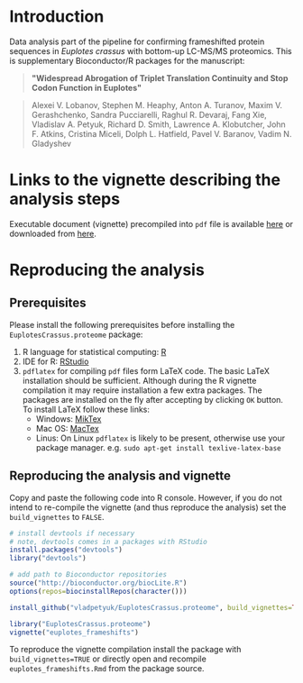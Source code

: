 # Introduction

Data analysis part of the pipeline for confirming 
frameshifted protein sequences in *Euplotes crassus* with 
bottom-up LC-MS/MS proteomics. This is supplementary
Bioconductor/R packages for the manuscript:

> **"Widespread Abrogation of Triplet Translation Continuity and 
> Stop Codon Function in Euplotes"**

> Alexei V. Lobanov, Stephen M. Heaphy, Anton A. Turanov, 
> Maxim V. Gerashchenko, Sandra Pucciarelli, Raghul R. Devaraj, 
> Fang Xie, Vladislav A. Petyuk, Richard D. Smith, 
> Lawrence A. Klobutcher, John F. Atkins, Cristina Miceli, Dolph L. Hatfield, 
> Pavel V. Baranov, Vadim N. Gladyshev

# Links to the vignette describing the analysis steps

Executable document (vignette) precompiled into `pdf` file is available
[here](https://github.com/vladpetyuk/EuplotesCrassus.proteome/blob/master/inst/doc/euplotes_frameshifts.pdf) or downloaded from [here](https://github.com/vladpetyuk/EuplotesCrassus.proteome/raw/master/inst/doc/euplotes_frameshifts.pdf).

# Reproducing the analysis

## Prerequisites

Please install the following prerequisites before installing the `EuplotesCrassus.proteome` package:

1. R language for statistical computing: [R](https://cloud.r-project.org/)
2. IDE for R: [RStudio](https://www.rstudio.com/products/rstudio/download/)
3. `pdflatex` for compiling `pdf` files form LaTeX code. 
    The basic LaTeX installation should be sufficient. 
    Although during the R vignette compilation
    it may require installation a few extra packages. The packages are 
    installed on the fly after accepting by clicking `OK` button. 
    To install LaTeX follow these links:
    * Windows: [MikTex](http://miktex.org/download)
    * Mac OS: [MacTex](https://tug.org/mactex/)
    * Linus: On Linux `pdflatex` is likely to be present, otherwise use
       your package manager. e.g. `sudo apt-get install texlive-latex-base`

## Reproducing the analysis and vignette

Copy and paste the following code into R console. However, 
if you do not intend to re-compile the vignette (and thus reproduce the
analysis) set the `build_vignettes` to `FALSE`.

```r
# install devtools if necessary
# note, devtools comes in a packages with RStudio
install.packages("devtools")
library("devtools")

# add path to Bioconductor repositories
source("http://bioconductor.org/biocLite.R")
options(repos=biocinstallRepos(character()))

install_github("vladpetyuk/EuplotesCrassus.proteome", build_vignettes=TRUE)

library("EuplotesCrassus.proteome")
vignette("euplotes_frameshifts")
```

To reproduce the vignette compilation install the package with 
`build_vignettes=TRUE` or directly open and recompile 
`euplotes_frameshifts.Rmd` from the package source.


